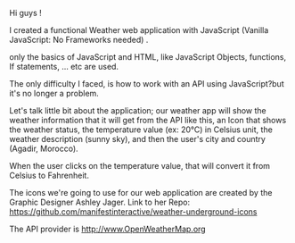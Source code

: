 Hi guys !

I created a functional Weather web application with JavaScript (Vanilla JavaScript: No Frameworks needed) .

only the basics of JavaScript and HTML, like JavaScript Objects, functions, If statements, ... etc are used.

The only difficulty I faced, is how to work with an API using JavaScript?but it's no longer a problem.

Let's talk little bit about the application; our weather app will show the weather information that it will get from the API like this, an Icon that shows the weather status, the temperature value (ex: 20°C) in Celsius unit, the weather description (sunny sky), and then the user's city and country (Agadir, Morocco).

When the user clicks on the temperature value, that will convert it from Celsius to Fahrenheit.

The icons we're going to use for our web application are created by the Graphic Designer Ashley Jager.
Link to her Repo: https://github.com/manifestinteractive/weather-underground-icons

The API provider is http://www.OpenWeatherMap.org

